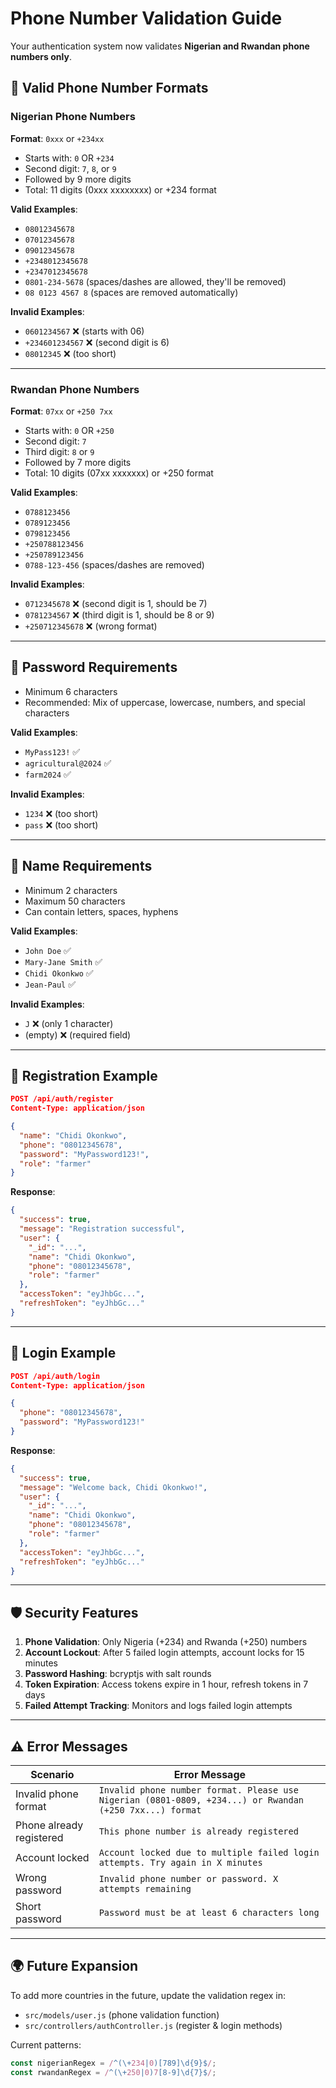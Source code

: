 # Phone Number Validation Guide

Your authentication system now validates **Nigerian and Rwandan phone numbers only**.

## 📱 Valid Phone Number Formats

### Nigerian Phone Numbers

**Format**: `0xxx` or `+234xx`

- Starts with: `0` OR `+234`
- Second digit: `7`, `8`, or `9`
- Followed by 9 more digits
- Total: 11 digits (0xxx xxxxxxxx) or +234 format

**Valid Examples**:

- `08012345678`
- `07012345678`
- `09012345678`
- `+2348012345678`
- `+2347012345678`
- `0801-234-5678` (spaces/dashes are allowed, they'll be removed)
- `08 0123 4567 8` (spaces are removed automatically)

**Invalid Examples**:

- `0601234567` ❌ (starts with 06)
- `+234601234567` ❌ (second digit is 6)
- `08012345` ❌ (too short)

---

### Rwandan Phone Numbers

**Format**: `07xx` or `+250 7xx`

- Starts with: `0` OR `+250`
- Second digit: `7`
- Third digit: `8` or `9`
- Followed by 7 more digits
- Total: 10 digits (07xx xxxxxxx) or +250 format

**Valid Examples**:

- `0788123456`
- `0789123456`
- `0798123456`
- `+250788123456`
- `+250789123456`
- `0788-123-456` (spaces/dashes are removed)

**Invalid Examples**:

- `0712345678` ❌ (second digit is 1, should be 7)
- `0781234567` ❌ (third digit is 1, should be 8 or 9)
- `+250712345678` ❌ (wrong format)

---

## 🔐 Password Requirements

- Minimum 6 characters
- Recommended: Mix of uppercase, lowercase, numbers, and special characters

**Valid Examples**:

- `MyPass123!` ✅
- `agricultural@2024` ✅
- `farm2024` ✅

**Invalid Examples**:

- `1234` ❌ (too short)
- `pass` ❌ (too short)

---

## 👤 Name Requirements

- Minimum 2 characters
- Maximum 50 characters
- Can contain letters, spaces, hyphens

**Valid Examples**:

- `John Doe` ✅
- `Mary-Jane Smith` ✅
- `Chidi Okonkwo` ✅
- `Jean-Paul` ✅

**Invalid Examples**:

- `J` ❌ (only 1 character)
- (empty) ❌ (required field)

---

## 📝 Registration Example

```json
POST /api/auth/register
Content-Type: application/json

{
  "name": "Chidi Okonkwo",
  "phone": "08012345678",
  "password": "MyPassword123!",
  "role": "farmer"
}
```

**Response**:

```json
{
  "success": true,
  "message": "Registration successful",
  "user": {
    "_id": "...",
    "name": "Chidi Okonkwo",
    "phone": "08012345678",
    "role": "farmer"
  },
  "accessToken": "eyJhbGc...",
  "refreshToken": "eyJhbGc..."
}
```

---

## 🔑 Login Example

```json
POST /api/auth/login
Content-Type: application/json

{
  "phone": "08012345678",
  "password": "MyPassword123!"
}
```

**Response**:

```json
{
  "success": true,
  "message": "Welcome back, Chidi Okonkwo!",
  "user": {
    "_id": "...",
    "name": "Chidi Okonkwo",
    "phone": "08012345678",
    "role": "farmer"
  },
  "accessToken": "eyJhbGc...",
  "refreshToken": "eyJhbGc..."
}
```

---

## 🛡️ Security Features

1. **Phone Validation**: Only Nigeria (+234) and Rwanda (+250) numbers
2. **Account Lockout**: After 5 failed login attempts, account locks for 15 minutes
3. **Password Hashing**: bcryptjs with salt rounds
4. **Token Expiration**: Access tokens expire in 1 hour, refresh tokens in 7 days
5. **Failed Attempt Tracking**: Monitors and logs failed login attempts

---

## ⚠️ Error Messages

| Scenario                 | Error Message                                                                                           |
| ------------------------ | ------------------------------------------------------------------------------------------------------- |
| Invalid phone format     | `Invalid phone number format. Please use Nigerian (0801-0809, +234...) or Rwandan (+250 7xx...) format` |
| Phone already registered | `This phone number is already registered`                                                               |
| Account locked           | `Account locked due to multiple failed login attempts. Try again in X minutes`                          |
| Wrong password           | `Invalid phone number or password. X attempts remaining`                                                |
| Short password           | `Password must be at least 6 characters long`                                                           |

---

## 🌍 Future Expansion

To add more countries in the future, update the validation regex in:

- `src/models/user.js` (phone validation function)
- `src/controllers/authController.js` (register & login methods)

Current patterns:

```javascript
const nigerianRegex = /^(\+234|0)[789]\d{9}$/;
const rwandanRegex = /^(\+250|0)7[8-9]\d{7}$/;
```
